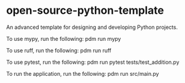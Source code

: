 # open-source-python-template
An advanced template for designing and developing Python projects.

To use mypy, run the following:
pdm run mypy <filename>

To use ruff, run the following: 
pdm run ruff <filename>

To use pytest, run the following:
pdm run pytest tests/test_addition.py

To run the application, run the following: 
pdm run src/main.py